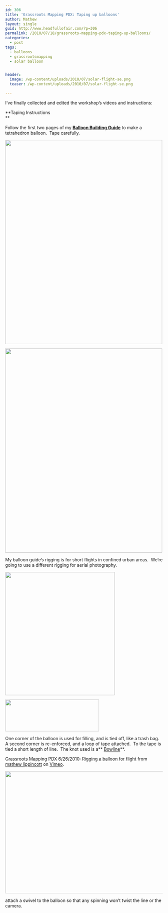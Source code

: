 ```yaml
---
id: 306
title: 'Grassroots Mapping PDX: Taping up balloons'
author: Mathew
layout: single
guid: http://www.headfullofair.com/?p=306
permalink: /2010/07/18/grassroots-mapping-pdx-taping-up-balloons/
categories:
  - post
tags:
  - balloons
  - grassrootsmapping
  - solar balloon


header:
  image: /wp-content/uploads/2010/07/solar-flight-se.png
  teaser: /wp-content/uploads/2010/07/solar-flight-se.png

---
```

I&#8217;ve finally collected and edited the workshop&#8217;s videos and instructions:

**Taping Instructions  
**

Follow the first two pages of my **[Balloon Building Guide][1]** to make a tetrahedron balloon.  Tape carefully.


[<img class="alignnone size-full wp-image-307" title="Simple Solar Balloon Building, page 2" src="http://www.headfullofair.com/wp-content/uploads/2010/07/Preview.jpg" alt="" width="502" height="650" />][2]

[<img class="alignnone size-full wp-image-308" title="Simple Solar Balloon Building, page 3" src="http://www.headfullofair.com/wp-content/uploads/2010/07/Preview-1.jpg" alt="" width="502" height="650" />][3]

My balloon guide&#8217;s rigging is for short flights in confined urban areas.  We&#8217;re going to use a different rigging for aerial photography.

[<img class="alignnone size-full wp-image-310" title="tetrahedron balloon rigged" src="http://www.headfullofair.com/wp-content/uploads/2010/07/P1030032_balloon.jpg" alt="" width="350" height="392" />][4]

[<img class="alignnone size-medium wp-image-309" title="rigging" src="http://www.headfullofair.com/wp-content/uploads/2010/07/rigging_strip-300x101.jpg" alt="" width="300" height="101" />][5]

One corner of the balloon is used for filling, and is tied off, like a trash bag.  A second corner is re-enforced, and a loop of tape attached.  To the tape is tied a short length of line.  The knot used is a** [Bowline][6]**.  


[Grassroots Mapping PDX 6/26/2010: Rigging a balloon for flight][7] from [mathew lippincott][8] on [Vimeo][9].

[<img class="alignnone size-full wp-image-326" title="attach a swivel to the balloon" src="http://www.headfullofair.com/wp-content/uploads/2010/07/20100715.jpg" alt="" width="647" height="389" />][10]

attach a swivel to the balloon so that any spinning won&#8217;t twist the line or the camera.

 [1]: http://www.headfullofair.com/wp-content/uploads/2009/05/thekissballoon2.pdf
 [2]: http://www.headfullofair.com/wp-content/uploads/2010/07/Preview.jpg
 [3]: http://www.headfullofair.com/wp-content/uploads/2010/07/Preview-1.jpg
 [4]: http://www.headfullofair.com/wp-content/uploads/2010/07/P1030032_balloon.jpg
 [5]: http://www.headfullofair.com/wp-content/uploads/2010/07/rigging_strip.jpg
 [6]: http://www.netknots.com/html/bowline.html
 [7]: http://vimeo.com/13441131
 [8]: http://vimeo.com/user4297261
 [9]: http://vimeo.com
 [10]: http://www.headfullofair.com/wp-content/uploads/2010/07/20100715.jpg